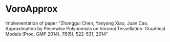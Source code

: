 # VoroApprox
Implementation of paper "Zhonggui Chen, Yanyang Xiao, Juan Cao. Approximation by Piecewise Polynomials on Voronoi Tessellation. Graphical Models (Proc. GMP 2014), 76(5), 522-531, 2014"
